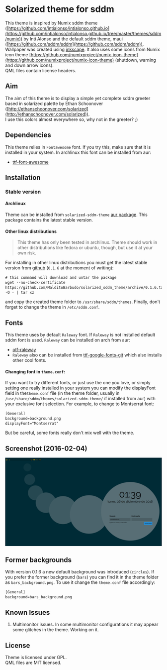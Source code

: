 # Solarized theme for sddm

This theme is inspired by Numix sddm theme
([https://github.com/intialonso/intialonso.github.io](https://github.com/intialonso/intialonso.github.io/tree/master/themes/sddm/numix))
by Inti Alonso and the default sddm theme, maui ([https://github.com/sddm/sddm](https://github.com/sddm/sddm)).
Wallpaper was created using [inkscape](https://inkscape.org).
It also uses some icons from Numix icon theme
[https://github.com/numixproject/numix-icon-theme](https://github.com/numixproject/numix-icon-theme)
(shutdown, warning and down arrow icons).  
QML files contain license headers.  

## Aim
The aim of this theme is to display a simple yet complete sddm greeter based in
solarized palette by Ethan Schoonover
([http://ethanschoonover.com/solarized](http://ethanschoonover.com/solarized)).  
I use this colors almost everywhere so, why not in the greeter? ;)

## Dependencies
This theme relies in `Fontawesome` font. If you try this, make sure that it is
installed in your system. In archlinux this font can be installed from aur:  

- [ttf-font-awesome](https://aur.archlinux.org/packages/ttf-font-awesome)  

## Installation

### Stable version

#### Archlinux

Theme can be installed from `solarized-sddm-theme`
[aur package](https://aur.archlinux.org/packages/solarized-sddm-theme/). This
package contains the latest stable version.

#### Other linux distributions

  > This theme has only been tested in archlinux. Theme should work in other
    distributions like fedora or ubuntu, though, but use it at your own risk.

For installing in other linux distributions you must get the latest stable version
from [github](https://github.com/MalditoBarbudo/solarized_sddm_theme/releases)
(`0.1.6` at the moment of writing):

```
# this command will download and untar the package
wget --no-check-certificate https://github.com/MalditoBarbudo/solarized_sddm_theme/archive/0.1.6.tar.gz -O - | tar xz
```

and copy the created theme folder to `/usr/share/sddm/themes`.
Finally, don't forget to change the theme in `/etc/sddm.conf`.

## Fonts

This theme uses by default `Raleway` font. If `Raleway` is not installed
default sddm font is used. `Raleway` can be installed on arch from aur:

- [otf-raleway](https://aur.archlinux.org/packages/otf-raleway/)  
- `Raleway` also can be installed from
  [ttf-google-fonts-git](https://aur.archlinux.org/packages/ttf-google-fonts-git/)
  which also installs other cool fonts.

#### Changing font in `theme.conf`:
If you want to try different fonts, or just use the
one you love, or simply setting one really installed in your system you can
modify the displayFont field in the`theme.conf` file (in the theme folder,
usually in `/usr/share/sddm/themes/solarized-sddm-theme/` if installed from aur)
with your exclusive font selection. For example, to change to Montserrat font:

```
[General]
background=background.png
displayFont="Montserrat"
```

But be careful, some fonts really don't mix well with the theme.

## Screenshot (2016-02-04)

![screenshot](solarized_sddm_theme.png)

## Former backgrounds

With version 0.1.6 a new default background was introduced (`circles`). If you
prefer the former background (`bars`) you can find it in the theme folder as
`bars_background.png`. To use it change the `theme.conf` file accordingly:

```
[General]
background=bars_background.png
```

## Known Issues

1. Multimonitor issues. In some multimonitor configurations it may appear some
   glitches in the theme. Working on it.

## License

Theme is licensed under GPL.  
QML files are MIT licensed.
